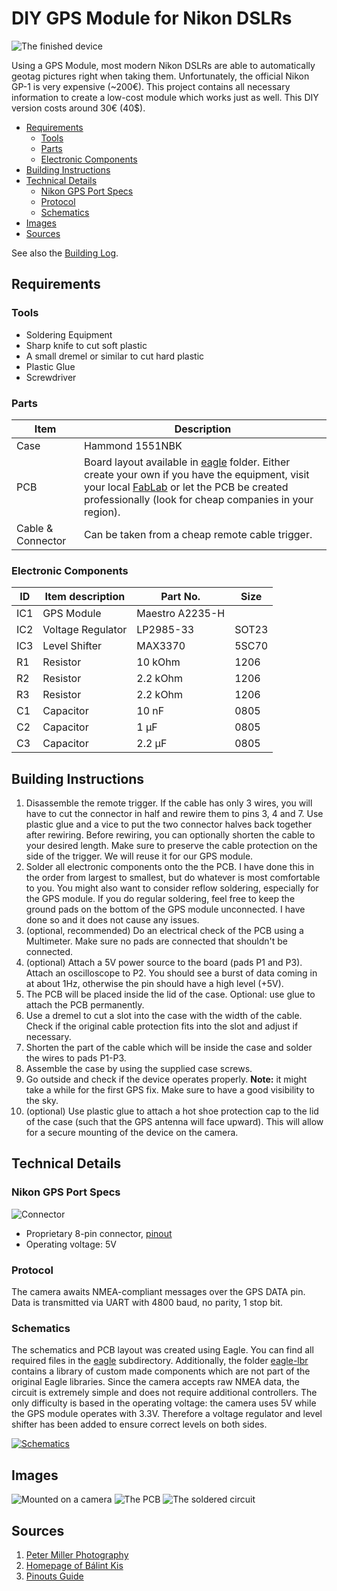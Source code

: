DIY GPS Module for Nikon DSLRs
==============================

![The finished device](images/finished.jpg)

Using a GPS Module, most modern Nikon DSLRs are able to automatically geotag
pictures right when taking them. Unfortunately, the official Nikon GP-1 is very
expensive (~200€). This project contains all necessary information to create a
low-cost module which works just as well. This DIY version costs around 30€
(40$).

- [Requirements](#requirements)
  - [Tools](#tools)
  - [Parts](#parts)
  - [Electronic Components](#electronic-components)
- [Building Instructions](#building-instructions)
- [Technical Details](#technical-details)
  - [Nikon GPS Port Specs](#nikon-gps-port-specs)
  - [Protocol](#protocol)
  - [Schematics](#schematics)
- [Images](#images)
- [Sources](#sources)

See also the [Building Log](BUILD.md).


Requirements
------------

### Tools

- Soldering Equipment
- Sharp knife to cut soft plastic
- A small dremel or similar to cut hard plastic
- Plastic Glue
- Screwdriver

### Parts

| Item              | Description                                              |
| ----------------- | -------------------------------------------------------- |
| Case              | Hammond 1551NBK                                          |
| PCB               | Board layout available in [eagle](eagle/) folder. Either create your own if you have the equipment, visit your local [FabLab](http://en.wikipedia.org/wiki/Fablab) or let the PCB be created professionally (look for cheap companies in your region). |
| Cable & Connector | Can be taken from a cheap remote cable trigger.          |

### Electronic Components

|  ID |  Item description |     Part No.    |  Size |
| --- | ----------------- | --------------- | ----- |
| IC1 | GPS Module        | Maestro A2235-H |       |
| IC2 | Voltage Regulator | LP2985-33       | SOT23 |
| IC3 | Level Shifter     | MAX3370         | 5SC70 |
| R1  | Resistor          | 10 kOhm         | 1206  |
| R2  | Resistor          | 2.2 kOhm        | 1206  |
| R3  | Resistor          | 2.2 kOhm        | 1206  |
| C1  | Capacitor         | 10 nF           | 0805  |
| C2  | Capacitor         | 1 µF            | 0805  |
| C3  | Capacitor         | 2.2 µF          | 0805  |


Building Instructions
---------------------

1. Disassemble the remote trigger. If the cable has only 3 wires, you will have
   to cut the connector in half and rewire them to pins 3, 4 and 7. Use plastic
   glue and a vice to put the two connector halves back together after rewiring.
   Before rewiring, you can optionally shorten the cable to your desired length.
   Make sure to preserve the cable protection on the side of the trigger. We
   will reuse it for our GPS module.
2. Solder all electronic components onto the the PCB. I have done this in the
   order from largest to smallest, but do whatever is most comfortable to you.
   You might also want to consider reflow soldering, especially for the GPS
   module. If you do regular soldering, feel free to keep the ground pads on the
   bottom of the GPS module unconnected. I have done so and it does not cause
   any issues.
3. (optional, recommended) Do an electrical check of the PCB using a Multimeter.
   Make sure no pads are connected that shouldn't be connected.
4. (optional) Attach a 5V power source to the board (pads P1 and P3). Attach an
   oscilloscope to P2. You should see a burst of data coming in at about 1Hz,
   otherwise the pin should have a high level (+5V).
5. The PCB will be placed inside the lid of the case. Optional: use glue to
   attach the PCB permanently.
6. Use a dremel to cut a slot into the case with the width of the cable. Check
   if the original cable protection fits into the slot and adjust if necessary.
7. Shorten the part of the cable which will be inside the case and solder the
   wires to pads P1-P3.
8. Assemble the case by using the supplied case screws.
9. Go outside and check if the device operates properly. **Note:** it might take
   a while for the first GPS fix. Make sure to have a good visibility to the
   sky.
10. (optional) Use plastic glue to attach a hot shoe protection cap to the lid
    of the case (such that the GPS antenna will face upward). This will allow
    for a secure mounting of the device on the camera.


Technical Details
-----------------

### Nikon GPS Port Specs

![Connector](images/connector.png)

* Proprietary 8-pin connector,
  [pinout](http://pinoutsguide.com/DigitalCameras/nikon_d90_pinout.shtml)
* Operating voltage: 5V

### Protocol

The camera awaits NMEA-compliant messages over the GPS DATA pin. Data is
transmitted via UART with 4800 baud, no parity, 1 stop bit.

### Schematics

The schematics and PCB layout was created using Eagle. You can find all required
files in the [eagle](eagle/) subdirectory. Additionally, the folder
[eagle-lbr](eagle-lbr/) contains a library of custom made components which are
not part of the original Eagle libraries. Since the camera accepts raw NMEA
data, the circuit is extremely simple and does not require additional
controllers. The only difficulty is based in the operating voltage: the camera
uses 5V while the GPS module operates with 3.3V. Therefore a voltage regulator
and level shifter has been added to ensure correct levels on both sides.

[![Schematics](images/schematics.png)](eagle/nikon-gps-sch.pdf)


Images
------

![Mounted on a camera](images/mounted_side.jpg)
![The PCB](images/pcb.jpg)
![The soldered circuit](images/soldered.jpg)


Sources
-------

1. [Peter Miller Photography](http://www.petermillerphoto.com/nikongps/nikongps2.html)
2. [Homepage of Bálint Kis](http://www.k-i-s.org/index.php?item=13)
3. [Pinouts Guide](http://pinoutsguide.com/DigitalCameras/nikon_d90_pinout.shtml)
